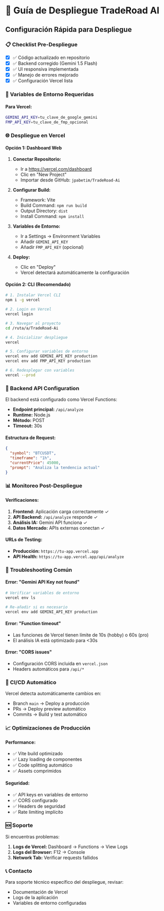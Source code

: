 # 🚀 Guía de Despliegue TradeRoad AI

## Configuración Rápida para Despliegue

### 📋 Checklist Pre-Despliegue

- [x] ✅ Código actualizado en repositorio
- [x] ✅ Backend corregido (Gemini 1.5 Flash)
- [x] ✅ UI responsiva implementada
- [x] ✅ Manejo de errores mejorado
- [x] ✅ Configuración Vercel lista

### 🔑 Variables de Entorno Requeridas

#### Para Vercel:
```bash
GEMINI_API_KEY=tu_clave_de_google_gemini
FMP_API_KEY=tu_clave_de_fmp_opcional
```

### 🌐 Despliegue en Vercel

#### Opción 1: Dashboard Web
1. **Conectar Repositorio:**
   - Ir a https://vercel.com/dashboard
   - Clic en "New Project"
   - Importar desde GitHub: `jpabetim/TradeRoad-Ai`

2. **Configurar Build:**
   - Framework: Vite
   - Build Command: `npm run build`
   - Output Directory: `dist`
   - Install Command: `npm install`

3. **Variables de Entorno:**
   - Ir a Settings → Environment Variables
   - Añadir `GEMINI_API_KEY`
   - Añadir `FMP_API_KEY` (opcional)

4. **Deploy:**
   - Clic en "Deploy"
   - Vercel detectará automáticamente la configuración

#### Opción 2: CLI (Recomendado)
```bash
# 1. Instalar Vercel CLI
npm i -g vercel

# 2. Login en Vercel
vercel login

# 3. Navegar al proyecto
cd /ruta/a/TradeRoad-Ai

# 4. Inicializar despliegue
vercel

# 5. Configurar variables de entorno
vercel env add GEMINI_API_KEY production
vercel env add FMP_API_KEY production

# 6. Redesplegar con variables
vercel --prod
```

### 🔧 Backend API Configuration

El backend está configurado como Vercel Functions:
- **Endpoint principal:** `/api/analyze`
- **Runtime:** Node.js
- **Método:** POST
- **Timeout:** 30s

#### Estructura de Request:
```json
{
  "symbol": "BTCUSDT",
  "timeframe": "1h",
  "currentPrice": 45000,
  "prompt": "Analiza la tendencia actual"
}
```

### 📊 Monitoreo Post-Despliegue

#### Verificaciones:
1. **Frontend:** Aplicación carga correctamente ✓
2. **API Backend:** `/api/analyze` responde ✓
3. **Análisis IA:** Gemini API funciona ✓
4. **Datos Mercado:** APIs externas conectan ✓

#### URLs de Testing:
- **Producción:** `https://tu-app.vercel.app`
- **API Health:** `https://tu-app.vercel.app/api/analyze`

### 🚨 Troubleshooting Común

#### Error: "Gemini API Key not found"
```bash
# Verificar variables de entorno
vercel env ls

# Re-añadir si es necesario
vercel env add GEMINI_API_KEY production
```

#### Error: "Function timeout"
- Las funciones de Vercel tienen límite de 10s (hobby) o 60s (pro)
- El análisis IA está optimizado para <30s

#### Error: "CORS issues"
- Configuración CORS incluida en `vercel.json`
- Headers automáticos para `/api/*`

### 🔄 CI/CD Automático

Vercel detecta automáticamente cambios en:
- Branch `main` → Deploy a producción
- PRs → Deploy preview automático
- Commits → Build y test automático

### 📈 Optimizaciones de Producción

#### Performance:
- ✅ Vite build optimizado
- ✅ Lazy loading de componentes
- ✅ Code splitting automático
- ✅ Assets comprimidos

#### Seguridad:
- ✅ API keys en variables de entorno
- ✅ CORS configurado
- ✅ Headers de seguridad
- ✅ Rate limiting implícito

### 🆘 Soporte

Si encuentras problemas:
1. **Logs de Vercel:** Dashboard → Functions → View Logs
2. **Logs del Browser:** F12 → Console
3. **Network Tab:** Verificar requests fallidos

### 📞 Contacto

Para soporte técnico específico del despliegue, revisar:
- Documentación de Vercel
- Logs de la aplicación
- Variables de entorno configuradas
